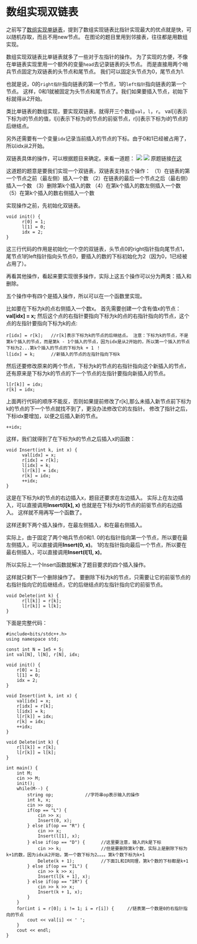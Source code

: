 # 数组实现双链表

之前写了[数组实现单链表](https://zhuanlan.zhihu.com/p/160190504)，提到了数组实现链表比指针实现最大的优点就是快，可以随机存取，而且不用new节点。
在图论的题目里用到邻接表，往往都是用数组实现。

数组实现双链表比单链表就多了一些对于左指针的操作。
为了实现的方便，不像在单链表实现里用一个额外的变量`head`去记录链表的头节点。
而是直接用两个哨兵节点固定为双链表的头节点和尾节点。
我们可以固定头节点为0，尾节点为1.

也就是说，0的`right指针`指向链表的第一个节点，1的`left指针`指向链表的第一个节点。
这样，0和1就被固定为头节点和尾节点了。我们如果要插入节点，初始下标就得从2开始。

类比单链表的数组实现，要实现双链表，就得开三个数组`val`，`l`，`r`。
val[i]表示下标为i的节点的值，l[i]表示下标为i的节点的前驱节点，r[i]表示下标为i的节点的后继结点。

另外还需要有一个变量`idx`记录当前插入的节点的下标。由于0和1已经被占用了，所以idx从2开始。

双链表具体的操作，可以根据题目来确定。来看一道题：
![](https://img2020.cnblogs.com/blog/2078361/202007/2078361-20200716121551620-26310878.png)
![](https://img2020.cnblogs.com/blog/2078361/202007/2078361-20200716121559413-2104494654.png)
原题链接[在这](https://www.acwing.com/problem/content/829/)

这道题的题意是要我们实现一个双链表，双链表支持五个操作：
（1）在链表的第一个节点之前（最左侧）插入一个数
（2）在链表的最后一个节点之后（最右侧）插入一个数
（3）删除第k个插入的数
（4）在第k个插入的数左侧插入一个数
（5）在第k个插入的数右侧插入一个数

实现操作之前，先初始化双链表。
```
void init() {
      r[0] = 1;
      l[1] = 0;
      idx = 2;
}
```
这三行代码的作用是初始化一个空的双链表，头节点0的right指针指向尾节点1，尾节点1的left指针指向头节点0，要插入的数的下标初始化为2（因为0，1已经被占用了）。

再看其他操作，看起来要实现很多操作，实际上这五个操作可以分为两类：插入和删除。

五个操作中有四个是插入操作，所以可以在一个函数里实现。

比如要在下标为k的点右侧插入一个数x。
首先需要创建一个含有值x的节点：**val[idx] = x;**
然后这个点的右指针要指向下标为k的点的右指针指向的节点，这个点的左指针要指向下标为k的点:
```
r[idx] = r[k];   //r[k]表示下标为k的节点的后继结点。 注意：下标为k的节点，不是第k个插入的节点，而是第k - 1个插入的节点，因为idx是从2开始的，所以第一个插入的节点下标为2...第k个插入的节点的下标为k + 1 ！
l[idx] = k;      //新插入的节点的左指针指向下标k
```
然后还要修改原来的两个节点，下标为k的节点的右指针指向这个新插入的节点，还有原来是下标为k的节点的下一个节点的左指针要指向新插入的节点。
```
l[r[k]] = idx; 
r[k] = idx;
```
上面两行代码的顺序不能反，否则如果提前修改了r[k],那么未插入新节点前下标为k的节点的下一个节点就找不到了，更没办法修改它的左指针。
修改了指针之后，下标idx要增加，以便之后插入新的节点。
```
++idx;
```

这样，我们就得到了在下标为k的节点之后插入x的函数：
```
void Insert(int k, int x) {
      val[idx] = x;
      r[idx] = r[k];
      l[idx] = k;
      l[r[k]] = idx;
      r[k] = idx;
      ++idx;
}
```

这是在下标为k的节点的右边插入x，题目还要求在左边插入。
实际上在左边插入，可以直接调用**Insert(l[k], x)**
也就是在下标为k的节点的前驱节点的右边插入。
这样就不用再写一个函数了。

这样还剩下两个插入操作，在最左侧插入，和在最右侧插入。

实际上，由于固定了两个哨兵节点0和1.
0的右指针指向第一个节点，所以要在最左侧插入，可以直接调用**Insert(0, x)**。
1的左指针指向最后一个节点，所以要在最右侧插入，可以直接调用**Insert(l[1], x)**。

所以实际上一个Insert函数就解决了题目要求的四个插入操作。

这样就只剩下一个删除操作了。
要删除下标为k的节点，只需要让它的前驱节点的右指针指向它的后继结点，它的后继结点的左指针指向它的前驱节点。
```
void Delete(int k) {
      r[l[k]] = r[k];
      l[r[k]] = l[k];
}
```

下面是完整代码：
```
#include<bits/stdc++.h>
using namespace std;

const int N = 1e5 + 5;
int val[N], l[N], r[N], idx;

void init() {
    r[0] = 1;
    l[1] = 0;
    idx = 2;
}

void Insert(int k, int x) {
    val[idx] = x;
    r[idx] = r[k];
    l[idx] = k;
    l[r[k]] = idx;
    r[k] = idx;
    ++idx;
}

void Delete(int k) {
    r[l[k]] = r[k];
    l[r[k]] = l[k];
}

int main() {
    int M;
    cin >> M;
    init();
    while(M--) {
        string op;            //字符串op表示输入的操作
        int k, x;
        cin >> op;
        if(op == "L") {
            cin >> x;
            Insert(0, x);
        } else if(op == "R") {
            cin >> x;
            Insert(l[1], x);
        } else if(op == "D") {      //这里要注意，输入的k是下标
            cin >> k;               //但是要删除第k个数，实际上是删除下标为k+1的数，因为idx从2开始，第一个数下标为2。。。。第k个数下标为k+1
            Delete(k + 1);          //下面IL和IR同理，第k个数的下标都是k+1
        } else if(op == "IL") {
            cin >> k >> x;
            Insert(l[k + 1], x);
        } else if(op == "IR") {
            cin >> k >> x;
            Insert(k + 1, x);
        }
    }
    for(int i = r[0]; i != 1; i = r[i]) {     //链表第一个数是0的右指针指向的节点
        cout << val[i] << ' ';
    }
    cout << endl;
}
```